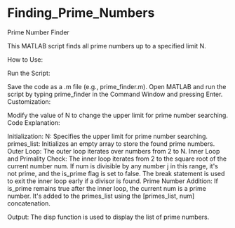 # Finding_Prime_Numbers
Prime Number Finder

This MATLAB script finds all prime numbers up to a specified limit N.

How to Use:

Run the Script:

Save the code as a .m file (e.g., prime_finder.m).
Open MATLAB and run the script by typing prime_finder in the Command Window and pressing Enter.
Customization:

Modify the value of N to change the upper limit for prime number searching.
Code Explanation:

Initialization:
N: Specifies the upper limit for prime number searching.
primes_list: Initializes an empty array to store the found prime numbers.
Outer Loop:
The outer loop iterates over numbers from 2 to N.
Inner Loop and Primality Check:
The inner loop iterates from 2 to the square root of the current number num.
If num is divisible by any number j in this range, it's not prime, and the is_prime flag is set to false.
The break statement is used to exit the inner loop early if a divisor is found.
Prime Number Addition:
If is_prime remains true after the inner loop, the current num is a prime number.
It's added to the primes_list using the [primes_list, num] concatenation.

Output:
The disp function is used to display the list of prime numbers.
